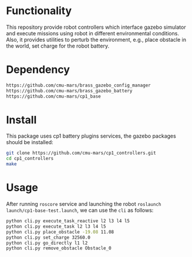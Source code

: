# Functionality
This repository provide robot controllers which interface gazebo simulator and execute missions using robot in different environmental conditions. Also, it provides utilities to perturb the environment, e.g., place obstacle in the world, set charge for the robot battery.  

# Dependency

```bash
https://github.com/cmu-mars/brass_gazebo_config_manager
https://github.com/cmu-mars/brass_gazebo_battery
https://github.com/cmu-mars/cp1_base
```

# Install

This package uses cp1 battery plugins services, the gazebo packages should be installed:

```bash
git clone https://github.com/cmu-mars/cp1_controllers.git
cd cp1_controllers
make
```

# Usage

After running `roscore` service and launching the robot `roslaunch launch/cp1-base-test.launch`, we can use the `cli` as follows:

```bash
python cli.py execute_task_reactive l2 l3 l4 l5
python cli.py execute_task l2 l3 l4 l5
python cli.py place_obstacle -19.08 11.08
python cli.py set_charge 32560.0
python cli.py go_directly l1 l2
python cli.py remove_obstacle Obstacle_0
```


